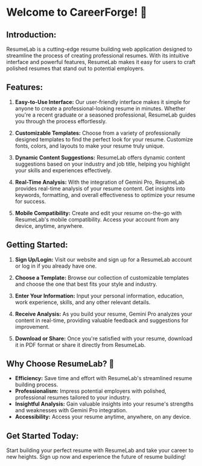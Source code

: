 # Welcome to CareerForge! 🚀

## Introduction:
ResumeLab is a cutting-edge resume building web application designed to streamline the process of creating professional resumes. With its intuitive interface and powerful features, ResumeLab makes it easy for users to craft polished resumes that stand out to potential employers.

## Features:

1. **Easy-to-Use Interface:** Our user-friendly interface makes it simple for anyone to create a professional-looking resume in minutes. Whether you're a recent graduate or a seasoned professional, ResumeLab guides you through the process effortlessly.

2. **Customizable Templates:** Choose from a variety of professionally designed templates to find the perfect look for your resume. Customize fonts, colors, and layouts to make your resume truly unique.

3. **Dynamic Content Suggestions:** ResumeLab offers dynamic content suggestions based on your industry and job title, helping you highlight your skills and experiences effectively.

4. **Real-Time Analysis:** With the integration of Gemini Pro, ResumeLab provides real-time analysis of your resume content. Get insights into keywords, formatting, and overall effectiveness to optimize your resume for success.

5. **Mobile Compatibility:** Create and edit your resume on-the-go with ResumeLab's mobile compatibility. Access your account from any device, anytime, anywhere.

## Getting Started:

1. **Sign Up/Login:** Visit our website and sign up for a ResumeLab account or log in if you already have one.

2. **Choose a Template:** Browse our collection of customizable templates and choose the one that best fits your style and industry.

3. **Enter Your Information:** Input your personal information, education, work experience, skills, and any other relevant details.

4. **Receive Analysis:** As you build your resume, Gemini Pro analyzes your content in real-time, providing valuable feedback and suggestions for improvement.

5. **Download or Share:** Once you're satisfied with your resume, download it in PDF format or share it directly from ResumeLab.

## Why Choose ResumeLab? 🌟

- **Efficiency:** Save time and effort with ResumeLab's streamlined resume building process.
- **Professionalism:** Impress potential employers with polished, professional resumes tailored to your industry.
- **Insightful Analysis:** Gain valuable insights into your resume's strengths and weaknesses with Gemini Pro integration.
- **Accessibility:** Access your resume anytime, anywhere, on any device.

## Get Started Today:
Start building your perfect resume with ResumeLab and take your career to new heights. Sign up now and experience the future of resume building! 
